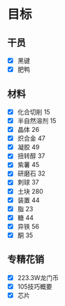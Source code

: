 # 目标
## 干员
 
- [x] 黑键
- [x] 肥鸭

## 材料
- [x] 化合切削 15
- [x] 半自然溶剂 15
- [x] 晶体 26
- [x] 炽合金 47
- [x] 凝胶 49
- [x] 扭转醇 37
- [x] 紫薯 45
- [x] 研磨石 32
- [x] 刺球 37
- [x] 土块 280
- [x] 装置 44
- [x] 脂 23 
- [x] 糖 44
- [x] 异铁 56
- [x] 酮 35

## 专精花销
- [x] 223.3W龙门币
- [x] 105技巧概要
- [x] 芯片
